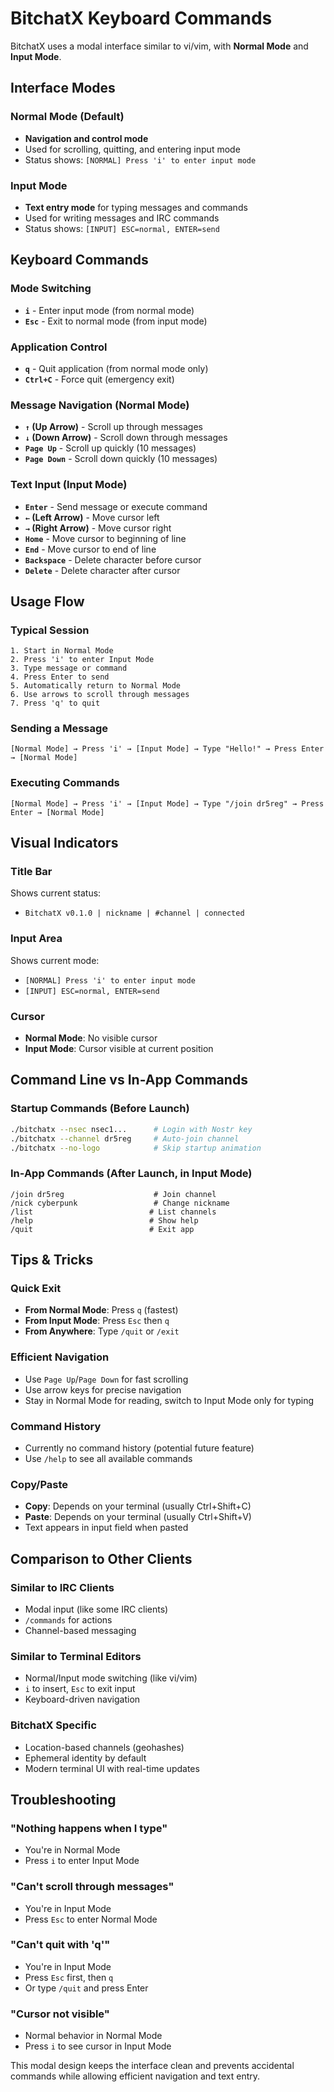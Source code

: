 # BitchatX Keyboard Commands

BitchatX uses a modal interface similar to vi/vim, with **Normal Mode** and **Input Mode**.

## Interface Modes

### Normal Mode (Default)
- **Navigation and control mode**
- Used for scrolling, quitting, and entering input mode
- Status shows: `[NORMAL] Press 'i' to enter input mode`

### Input Mode  
- **Text entry mode** for typing messages and commands
- Used for writing messages and IRC commands
- Status shows: `[INPUT] ESC=normal, ENTER=send`

## Keyboard Commands

### Mode Switching
- **`i`** - Enter input mode (from normal mode)
- **`Esc`** - Exit to normal mode (from input mode)

### Application Control
- **`q`** - Quit application (from normal mode only)
- **`Ctrl+C`** - Force quit (emergency exit)

### Message Navigation (Normal Mode)
- **`↑` (Up Arrow)** - Scroll up through messages
- **`↓` (Down Arrow)** - Scroll down through messages  
- **`Page Up`** - Scroll up quickly (10 messages)
- **`Page Down`** - Scroll down quickly (10 messages)

### Text Input (Input Mode)
- **`Enter`** - Send message or execute command
- **`←` (Left Arrow)** - Move cursor left
- **`→` (Right Arrow)** - Move cursor right
- **`Home`** - Move cursor to beginning of line
- **`End`** - Move cursor to end of line
- **`Backspace`** - Delete character before cursor
- **`Delete`** - Delete character after cursor

## Usage Flow

### Typical Session
```
1. Start in Normal Mode
2. Press 'i' to enter Input Mode  
3. Type message or command
4. Press Enter to send
5. Automatically return to Normal Mode
6. Use arrows to scroll through messages
7. Press 'q' to quit
```

### Sending a Message
```
[Normal Mode] → Press 'i' → [Input Mode] → Type "Hello!" → Press Enter → [Normal Mode]
```

### Executing Commands
```
[Normal Mode] → Press 'i' → [Input Mode] → Type "/join dr5reg" → Press Enter → [Normal Mode]
```

## Visual Indicators

### Title Bar
Shows current status:
- `BitchatX v0.1.0 | nickname | #channel | connected`

### Input Area
Shows current mode:
- `[NORMAL] Press 'i' to enter input mode`
- `[INPUT] ESC=normal, ENTER=send`

### Cursor
- **Normal Mode**: No visible cursor
- **Input Mode**: Cursor visible at current position

## Command Line vs In-App Commands

### Startup Commands (Before Launch)
```bash
./bitchatx --nsec nsec1...      # Login with Nostr key
./bitchatx --channel dr5reg     # Auto-join channel
./bitchatx --no-logo            # Skip startup animation
```

### In-App Commands (After Launch, in Input Mode)
```
/join dr5reg                    # Join channel
/nick cyberpunk                 # Change nickname  
/list                          # List channels
/help                          # Show help
/quit                          # Exit app
```

## Tips & Tricks

### Quick Exit
- **From Normal Mode**: Press `q` (fastest)
- **From Input Mode**: Press `Esc` then `q`
- **From Anywhere**: Type `/quit` or `/exit`

### Efficient Navigation
- Use `Page Up`/`Page Down` for fast scrolling
- Use arrow keys for precise navigation
- Stay in Normal Mode for reading, switch to Input Mode only for typing

### Command History
- Currently no command history (potential future feature)
- Use `/help` to see all available commands

### Copy/Paste
- **Copy**: Depends on your terminal (usually Ctrl+Shift+C)
- **Paste**: Depends on your terminal (usually Ctrl+Shift+V)
- Text appears in input field when pasted

## Comparison to Other Clients

### Similar to IRC Clients
- Modal input (like some IRC clients)
- `/commands` for actions
- Channel-based messaging

### Similar to Terminal Editors  
- Normal/Input mode switching (like vi/vim)
- `i` to insert, `Esc` to exit input
- Keyboard-driven navigation

### BitchatX Specific
- Location-based channels (geohashes)
- Ephemeral identity by default
- Modern terminal UI with real-time updates

## Troubleshooting

### "Nothing happens when I type"
- You're in Normal Mode
- Press `i` to enter Input Mode

### "Can't scroll through messages"
- You're in Input Mode  
- Press `Esc` to enter Normal Mode

### "Can't quit with 'q'"
- You're in Input Mode
- Press `Esc` first, then `q`
- Or type `/quit` and press Enter

### "Cursor not visible"
- Normal behavior in Normal Mode
- Press `i` to see cursor in Input Mode

This modal design keeps the interface clean and prevents accidental commands while allowing efficient navigation and text entry.